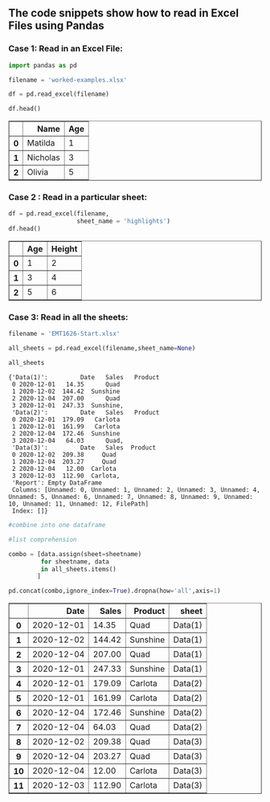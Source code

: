 ## The code snippets show how to read in Excel Files using Pandas

### Case 1: Read in an Excel File:


```python
import pandas as pd

filename = 'worked-examples.xlsx'

df = pd.read_excel(filename)

df.head()
```




<div>
<style scoped>
    .dataframe tbody tr th:only-of-type {
        vertical-align: middle;
    }

    .dataframe tbody tr th {
        vertical-align: top;
    }

    .dataframe thead th {
        text-align: right;
    }
</style>
<table border="1" class="dataframe">
  <thead>
    <tr style="text-align: right;">
      <th></th>
      <th>Name</th>
      <th>Age</th>
    </tr>
  </thead>
  <tbody>
    <tr>
      <th>0</th>
      <td>Matilda</td>
      <td>1</td>
    </tr>
    <tr>
      <th>1</th>
      <td>Nicholas</td>
      <td>3</td>
    </tr>
    <tr>
      <th>2</th>
      <td>Olivia</td>
      <td>5</td>
    </tr>
  </tbody>
</table>
</div>



### Case 2 : Read in a particular sheet:


```python
df = pd.read_excel(filename, 
                   sheet_name = 'highlights')
df.head()
```




<div>
<style scoped>
    .dataframe tbody tr th:only-of-type {
        vertical-align: middle;
    }

    .dataframe tbody tr th {
        vertical-align: top;
    }

    .dataframe thead th {
        text-align: right;
    }
</style>
<table border="1" class="dataframe">
  <thead>
    <tr style="text-align: right;">
      <th></th>
      <th>Age</th>
      <th>Height</th>
    </tr>
  </thead>
  <tbody>
    <tr>
      <th>0</th>
      <td>1</td>
      <td>2</td>
    </tr>
    <tr>
      <th>1</th>
      <td>3</td>
      <td>4</td>
    </tr>
    <tr>
      <th>2</th>
      <td>5</td>
      <td>6</td>
    </tr>
  </tbody>
</table>
</div>



### Case 3: Read in all the sheets:


```python
filename = 'EMT1626-Start.xlsx'

all_sheets = pd.read_excel(filename,sheet_name=None)

all_sheets
```




    {'Data(1)':         Date   Sales   Product
     0 2020-12-01   14.35      Quad
     1 2020-12-02  144.42  Sunshine
     2 2020-12-04  207.00      Quad
     3 2020-12-01  247.33  Sunshine,
     'Data(2)':         Date   Sales   Product
     0 2020-12-01  179.09   Carlota
     1 2020-12-01  161.99   Carlota
     2 2020-12-04  172.46  Sunshine
     3 2020-12-04   64.03      Quad,
     'Data(3)':         Date   Sales  Product
     0 2020-12-02  209.38     Quad
     1 2020-12-04  203.27     Quad
     2 2020-12-04   12.00  Carlota
     3 2020-12-03  112.90  Carlota,
     'Report': Empty DataFrame
     Columns: [Unnamed: 0, Unnamed: 1, Unnamed: 2, Unnamed: 3, Unnamed: 4, Unnamed: 5, Unnamed: 6, Unnamed: 7, Unnamed: 8, Unnamed: 9, Unnamed: 10, Unnamed: 11, Unnamed: 12, FilePath]
     Index: []}




```python
#combine into one dataframe

#list comprehension

combo = [data.assign(sheet=sheetname)
         for sheetname, data
         in all_sheets.items()
        ]

pd.concat(combo,ignore_index=True).dropna(how='all',axis=1)
```




<div>
<style scoped>
    .dataframe tbody tr th:only-of-type {
        vertical-align: middle;
    }

    .dataframe tbody tr th {
        vertical-align: top;
    }

    .dataframe thead th {
        text-align: right;
    }
</style>
<table border="1" class="dataframe">
  <thead>
    <tr style="text-align: right;">
      <th></th>
      <th>Date</th>
      <th>Sales</th>
      <th>Product</th>
      <th>sheet</th>
    </tr>
  </thead>
  <tbody>
    <tr>
      <th>0</th>
      <td>2020-12-01</td>
      <td>14.35</td>
      <td>Quad</td>
      <td>Data(1)</td>
    </tr>
    <tr>
      <th>1</th>
      <td>2020-12-02</td>
      <td>144.42</td>
      <td>Sunshine</td>
      <td>Data(1)</td>
    </tr>
    <tr>
      <th>2</th>
      <td>2020-12-04</td>
      <td>207.00</td>
      <td>Quad</td>
      <td>Data(1)</td>
    </tr>
    <tr>
      <th>3</th>
      <td>2020-12-01</td>
      <td>247.33</td>
      <td>Sunshine</td>
      <td>Data(1)</td>
    </tr>
    <tr>
      <th>4</th>
      <td>2020-12-01</td>
      <td>179.09</td>
      <td>Carlota</td>
      <td>Data(2)</td>
    </tr>
    <tr>
      <th>5</th>
      <td>2020-12-01</td>
      <td>161.99</td>
      <td>Carlota</td>
      <td>Data(2)</td>
    </tr>
    <tr>
      <th>6</th>
      <td>2020-12-04</td>
      <td>172.46</td>
      <td>Sunshine</td>
      <td>Data(2)</td>
    </tr>
    <tr>
      <th>7</th>
      <td>2020-12-04</td>
      <td>64.03</td>
      <td>Quad</td>
      <td>Data(2)</td>
    </tr>
    <tr>
      <th>8</th>
      <td>2020-12-02</td>
      <td>209.38</td>
      <td>Quad</td>
      <td>Data(3)</td>
    </tr>
    <tr>
      <th>9</th>
      <td>2020-12-04</td>
      <td>203.27</td>
      <td>Quad</td>
      <td>Data(3)</td>
    </tr>
    <tr>
      <th>10</th>
      <td>2020-12-04</td>
      <td>12.00</td>
      <td>Carlota</td>
      <td>Data(3)</td>
    </tr>
    <tr>
      <th>11</th>
      <td>2020-12-03</td>
      <td>112.90</td>
      <td>Carlota</td>
      <td>Data(3)</td>
    </tr>
  </tbody>
</table>
</div>


